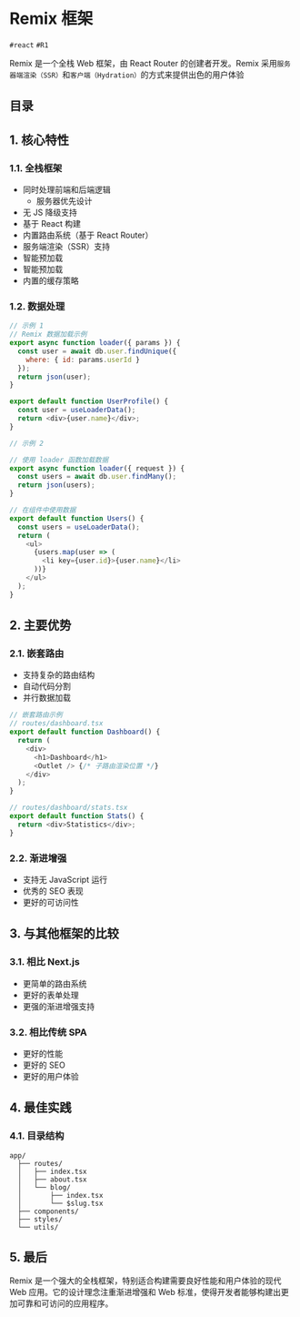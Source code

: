 
# Remix 框架

`#react`  `#R1` 

Remix 是一个全栈 Web 框架，由 React Router 的创建者开发。Remix 采用`服务器端渲染（SSR）`和`客户端（Hydration）`的方式来提供出色的用户体验



## 目录
<!-- toc -->
 ## 1. 核心特性 

### 1.1. 全栈框架

- 同时处理前端和后端逻辑
	- 服务器优先设计
- 无 JS 降级支持
- 基于 React 构建
- 内置路由系统（基于 React Router）
- 服务端渲染（SSR）支持
- 智能预加载
- 智能预加载
- 内置的缓存策略

### 1.2. 数据处理

```javascript
// 示例 1
// Remix 数据加载示例
export async function loader({ params }) {
  const user = await db.user.findUnique({
    where: { id: params.userId }
  });
  return json(user);
}

export default function UserProfile() {
  const user = useLoaderData();
  return <div>{user.name}</div>;
}

// 示例 2

// 使用 loader 函数加载数据
export async function loader({ request }) {
  const users = await db.user.findMany();
  return json(users);
}

// 在组件中使用数据
export default function Users() {
  const users = useLoaderData();
  return (
    <ul>
      {users.map(user => (
        <li key={user.id}>{user.name}</li>
      ))}
    </ul>
  );
}

```

## 2. 主要优势

### 2.1. 嵌套路由

- 支持复杂的路由结构
- 自动代码分割
- 并行数据加载

```javascript
// 嵌套路由示例
// routes/dashboard.tsx
export default function Dashboard() {
  return (
    <div>
      <h1>Dashboard</h1>
      <Outlet /> {/* 子路由渲染位置 */}
    </div>
  );
}

// routes/dashboard/stats.tsx
export default function Stats() {
  return <div>Statistics</div>;
}
```

### 2.2. 渐进增强

- 支持无 JavaScript 运行
- 优秀的 SEO 表现
- 更好的可访问性

## 3. 与其他框架的比较

### 3.1. 相比 Next.js

- 更简单的路由系统
- 更好的表单处理
- 更强的渐进增强支持 

### 3.2. 相比传统 SPA

- 更好的性能
- 更好的 SEO
- 更好的用户体验 

## 4. 最佳实践

### 4.1. 目录结构

```
app/
  ├── routes/
  │   ├── index.tsx
  │   ├── about.tsx
  │   └── blog/
  │       ├── index.tsx
  │       └── $slug.tsx
  ├── components/
  ├── styles/
  └── utils/
```


## 5. 最后

Remix 是一个强大的全栈框架，特别适合构建需要良好性能和用户体验的现代 Web 应用。它的设计理念注重渐进增强和 Web 标准，使得开发者能够构建出更加可靠和可访问的应用程序。